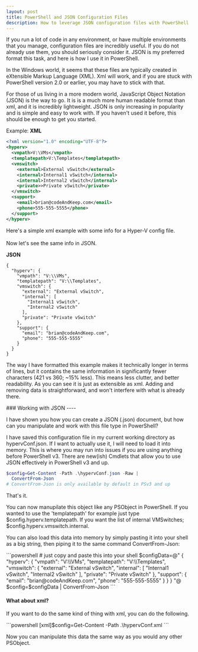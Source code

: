 ```yaml
---
layout: post
title: PowerShell and JSON Configuration Files
description: How to leverage JSON configuration files with PowerShell
---
```

<p>
  If you run a lot of code in any environment, or have multiple environments that you manage,
  configuration files are incredibly useful. 
  If you do not already use them, you should seriously consider it.
  JSON is my preferred format this task, and here is how I use it in PowerShell. 
</p>
<p>
  In the Windows world, it seems that these files are typically created in 
  eXtensible Markup Language (XML).  
  Xml will work, and if you are stuck with PowerShell version 2.0 or earlier, 
  you may have to stick with that.
</p>

<p>
  For those of us living in a more modern world, 
  JavaScript Object Notation (JSON) is the way to go.  
  It is is a much more human readable format than xml, 
  and it is incredibly lightweight. 
  JSON is only increasing in popularity and is simple and easy to work with.
  If you haven't used it before, this should be enough to get you started.
</p>

Example:
**XML**
```xml
<?xml version="1.0" encoding="UTF-8"?>
<hyperv>
  <vmpath>V:\VMs</vmpath>
  <templatepath>V:\Templates</templatepath>
  <vmswitch> 
    <external>External vSwitch</external>
    <internal>Internal1 vSwitch</internal>
    <internal>Internal2 vSwitch</internal>
    <private>>Private vSwitch</private>
  </vmswitch>
  <support>
    <email>brian@codeAndKeep.com</email>
    <phone>555-555-5555</phone>
  </support>
</hyperv>
```
Here's a simple xml example with some info for a Hyper-V config file.  
<br>
Now let's see the same info in JSON.

**JSON**
```
{
  "hyperv": {
    "vmpath": "V:\\VMs",
    "templatepath": "V:\\Templates",
    "vmswitch": {
      "external": "External vSwitch",
      "internal": [
        "Internal1 vSwitch",
        "Internal2 vSwitch"
      ],
      "private": "Private vSwitch"
    },
    "support": {
      "email": "brian@codeAndKeep.com",
      "phone": "555-555-5555"
    }
  }
}
```
<p>
  The way I have formatted this example makes it technically longer in terms of lines, 
  but it contains the same information in significantly fewer characters (421 vs 360; ~15% less).  
  This means less clutter, and better readability.
  As you can see it is just as extensible as xml.
  Adding and removing data is straightforward, and won't interfere with what is already there.
</p>
### Working with JSON
----
<p>
  I have shown you how you can create a JSON (.json) document, 
  but how can you manipulate and work with this file type in PowerShell?
</p>  
<p>
  I have saved this configuration file in my current working directory as hypervConf.json.
  If I want to actually use it, I will need to load it into memory.
  This is where you may run into issues if you are using anything before PowerShell v3.
  There are new(ish) Cmdlets that allow you to use JSON effectively in PowerShell v3 and up.
</p>

```powershell
$config=Get-Content -Path .\hypervConf.json -Raw |
  ConvertFrom-Json
# ConvertFrom-Json is only available by default in PSv3 and up 
```
That's it.  
<p>
  You can now manupilate this object like any PSObject in PowerShell.
  If you wanted to use the 'templatepath' for example just type $config.hyperv.templatepath.
  If you want the list of internal VMSwitches; $config.hyperv.vmswitch.internal.
</p>

<p>
  You can also load this data into memory by simply pasting it into your shell as a big string,
  then piping it to the same command ConvertFrom-Json:
</p>
```powershell
# just copy and paste this into your shell
$configData=@"
{
  "hyperv": {
    "vmpath": "V:\\VMs",
    "templatepath": "V:\\Templates",
    "vmswitch": {
      "external": "External vSwitch",
      "internal": [
        "Internal1 vSwitch",
        "Internal2 vSwitch"
      ],
      "private": "Private vSwitch"
    },
    "support": {
      "email": "brian@codeAndKeep.com",
      "phone": "555-555-5555"
    }
  }
}
"@
$config=$configData | ConvertFrom-Json
```

#### What about xml?
<p>
  If you want to do the same kind of thing with xml, you can do the following.
</p>
```powershell
[xml]$config=Get-Content -Path .\hypervConf.xml
```
<p>
  Now you can manipulate this data the same way as you would any other PSObject.
</p>
